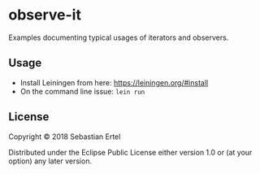 # observe-it

Examples documenting typical usages of iterators and observers.

## Usage

* Install Leiningen from here: https://leiningen.org/#install
* On the command line issue: `lein run`

## License

Copyright © 2018 Sebastian Ertel

Distributed under the Eclipse Public License either version 1.0 or (at
your option) any later version.
